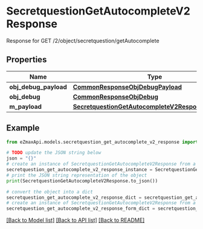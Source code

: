 # SecretquestionGetAutocompleteV2Response

Response for GET /2/object/secretquestion/getAutocomplete

## Properties

Name | Type | Description | Notes
------------ | ------------- | ------------- | -------------
**obj_debug_payload** | [**CommonResponseObjDebugPayload**](CommonResponseObjDebugPayload.md) |  | 
**obj_debug** | [**CommonResponseObjDebug**](CommonResponseObjDebug.md) |  | [optional] 
**m_payload** | [**SecretquestionGetAutocompleteV2ResponseMPayload**](SecretquestionGetAutocompleteV2ResponseMPayload.md) |  | 

## Example

```python
from eZmaxApi.models.secretquestion_get_autocomplete_v2_response import SecretquestionGetAutocompleteV2Response

# TODO update the JSON string below
json = "{}"
# create an instance of SecretquestionGetAutocompleteV2Response from a JSON string
secretquestion_get_autocomplete_v2_response_instance = SecretquestionGetAutocompleteV2Response.from_json(json)
# print the JSON string representation of the object
print(SecretquestionGetAutocompleteV2Response.to_json())

# convert the object into a dict
secretquestion_get_autocomplete_v2_response_dict = secretquestion_get_autocomplete_v2_response_instance.to_dict()
# create an instance of SecretquestionGetAutocompleteV2Response from a dict
secretquestion_get_autocomplete_v2_response_form_dict = secretquestion_get_autocomplete_v2_response.from_dict(secretquestion_get_autocomplete_v2_response_dict)
```
[[Back to Model list]](../README.md#documentation-for-models) [[Back to API list]](../README.md#documentation-for-api-endpoints) [[Back to README]](../README.md)


